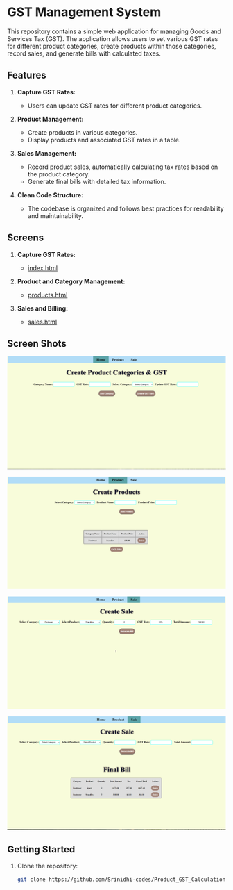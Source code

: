 # GST Management System

This repository contains a simple web application for managing Goods and Services Tax (GST). The application allows users to set various GST rates for different product categories, create products within those categories, record sales, and generate bills with calculated taxes.

## Features

1. **Capture GST Rates:**
   - Users can update GST rates for different product categories.

2. **Product Management:**
   - Create products in various categories.
   - Display products and associated GST rates in a table.

3. **Sales Management:**
   - Record product sales, automatically calculating tax rates based on the product category.
   - Generate final bills with detailed tax information.

4. **Clean Code Structure:**
   - The codebase is organized and follows best practices for readability and maintainability.

## Screens

1. **Capture GST Rates:**
   - [index.html](index.html)

2. **Product and Category Management:**
   - [products.html](products.html)

3. **Sales and Billing:**
   - [sales.html](sales.html)

## Screen Shots
![Screenshot 1](images/0.png)

![Screenshot 1](images/1.png)

![Screenshot 1](images/2.png)

![Screenshot 1](images/3.png)

## Getting Started

1. Clone the repository:

   ```bash
   git clone https://github.com/Srinidhi-codes/Product_GST_Calculation.git
